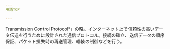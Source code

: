 ```yaml
---
用語TCP

---
```

Transmission Control Protocol*」の略。インターネット上で信頼性の高いデータ伝送を行うために設計された通信プロトコル。接続の確立、送信データの順序保証、パケット損失時の再送管理、輻輳の制御などを行う。